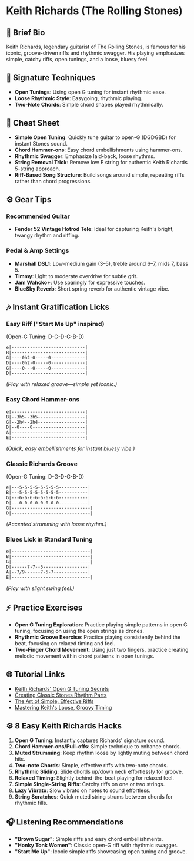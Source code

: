 # Keith Richards (The Rolling Stones)

## 🎸 Brief Bio
Keith Richards, legendary guitarist of The Rolling Stones, is famous for his iconic, groove-driven riffs and rhythmic swagger. His playing emphasizes simple, catchy riffs, open tunings, and a loose, bluesy feel.

## 🚀 Signature Techniques
- **Open Tunings**: Using open G tuning for instant rhythmic ease.
- **Loose Rhythmic Style**: Easygoing, rhythmic playing.
- **Two-Note Chords**: Simple chord shapes played rhythmically.

## 📝 Cheat Sheet
- **Simple Open Tuning**: Quickly tune guitar to open-G (DGDGBD) for instant Stones sound.
- **Chord Hammer-ons**: Easy chord embellishments using hammer-ons.
- **Rhythmic Swagger**: Emphasize laid-back, loose rhythms.
- **String Removal Trick**: Remove low E string for authentic Keith Richards 5-string approach.
- **Riff-Based Song Structure**: Build songs around simple, repeating riffs rather than chord progressions.

## ⚙️ Gear Tips
### Recommended Guitar
- **Fender 52 Vintage Hotrod Tele**: Ideal for capturing Keith's bright, twangy rhythm and riffing.

### Pedal & Amp Settings
- **Marshall DSL1**: Low-medium gain (3–5), treble around 6–7, mids 7, bass 5.
- **Timmy**: Light to moderate overdrive for subtle grit.
- **Jam Wahcko+**: Use sparingly for expressive touches.
- **BlueSky Reverb**: Short spring reverb for authentic vintage vibe.

## 🎶 Instant Gratification Licks

### Easy Riff ("Start Me Up" inspired)
(Open-G Tuning: D-G-D-G-B-D)
```tab
e|----------------------------|
B|----------------------------|
G|----0h2-0-----0-------------|
D|----0h2-0-----0-------------|
G|----0---0-----0-------------|
D|----------------------------|
```
*(Play with relaxed groove—simple yet iconic.)*

### Easy Chord Hammer-ons
```tab
e|----------------------------|
B|--3h5--3h5------------------|
G|--2h4--2h4------------------|
D|--0----0--------------------|
A|----------------------------|
E|----------------------------|
```
*(Quick, easy embellishments for instant bluesy vibe.)*

### Classic Richards Groove
(Open-G Tuning: D-G-D-G-B-D)
```tab
e|---5-5-5-5-5-5-5-5-----------|
B|---5-5-5-5-5-5-5-5-----------|
G|---6-6-6-6-6-6-6-6-----------|
D|---0-0-0-0-0-0-0-0-----------|
G|------------------------------|
D|------------------------------|
```
*(Accented strumming with loose rhythm.)*

### Blues Lick in Standard Tuning
```tab
e|------------------------------|
B|------------------------------|
G|------------------------------|
D|------7-7--5-----------------| 
A|--7/9------7-5-7-------------|
E|------------------------------|
```
*(Play with slight swing feel.)*

## ⚡ Practice Exercises
- **Open G Tuning Exploration**: Practice playing simple patterns in open G tuning, focusing on using the open strings as drones.
- **Rhythmic Groove Exercise**: Practice playing consistently behind the beat, focusing on relaxed timing and feel.
- **Two-Finger Chord Movement**: Using just two fingers, practice creating melodic movement within chord patterns in open tunings.

## 🌐 Tutorial Links
- [Keith Richards' Open G Tuning Secrets](https://www.youtube.com/keith-richards-open-g)
- [Creating Classic Stones Rhythm Parts](https://www.premierguitar.com/stones-rhythm-guide)
- [The Art of Simple, Effective Riffs](https://www.guitarworld.com/richards-riff-techniques)
- [Mastering Keith's Loose, Groovy Timing](https://www.ultimate-guitar.com/richards-groove-guide)

## ⚙️ 8 Easy Keith Richards Hacks
1. **Open G Tuning**: Instantly captures Richards' signature sound.
2. **Chord Hammer-ons/Pull-offs**: Simple technique to enhance chords.
3. **Muted Strumming**: Keep rhythm loose by lightly muting between chord hits.
4. **Two-note Chords**: Simple, effective riffs with two-note chords.
5. **Rhythmic Sliding**: Slide chords up/down neck effortlessly for groove.
6. **Relaxed Timing**: Slightly behind-the-beat playing for relaxed feel.
7. **Simple Single-String Riffs**: Catchy riffs on one or two strings.
8. **Lazy Vibrato**: Slow vibrato on notes to sound effortless.
9. **String Scratches**: Quick muted string strums between chords for rhythmic fills.

## 🎧 Listening Recommendations
- **"Brown Sugar"**: Simple riffs and easy chord embellishments.
- **"Honky Tonk Women"**: Classic open-G riff with rhythmic swagger.
- **"Start Me Up"**: Iconic simple riffs showcasing open tuning and groove.
